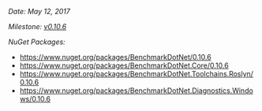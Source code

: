 _Date: May 12, 2017_

_Milestone: [v0.10.6](https://github.com/PerfDotNet/BenchmarkDotNet/issues?q=milestone%3Av0.10.6)_

_NuGet Packages:_
* https://www.nuget.org/packages/BenchmarkDotNet/0.10.6
* https://www.nuget.org/packages/BenchmarkDotNet.Core/0.10.6
* https://www.nuget.org/packages/BenchmarkDotNet.Toolchains.Roslyn/0.10.6
* https://www.nuget.org/packages/BenchmarkDotNet.Diagnostics.Windows/0.10.6